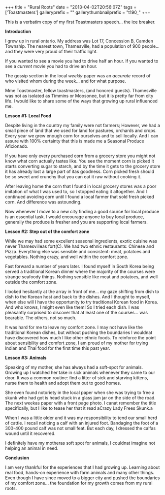 +++
title = "Rural Roots"
date = "2013-04-02T20:56:07Z"
tags = ['Toastmasters']
galleryprefix = ""
gallerythumbnailprefix = "t190_"
+++

This is a verbatim copy of my first Toastmasters speech... the ice breaker.

**Introduction**

I grew up in rural ontario. My address was Lot 17, Concession B, Camden
Township. The nearest town, Thamesville, had a population of 900 people... and
they were very proud of their traffic light.

If you wanted to see a movie you had to drive half an hour. If you wanted to
see a _current_ movie you had to drive an hour. 

The gossip section in the local _weekly_ paper was an _accurate_ record of who
visited whom during the week... and for what purpose.

Mme Toastmaster, fellow toastmasters, (and honored guests). Thamesville was
not as isolated as Timmins or Moosonee, but it is pretty far from city life.
I would like to share some of the ways that growing up rural influenced me.

**Lesson #1: Local Food**

Despite living in the country my family were not farmers; However, we had a
small piece of land that we used for land for pastures, orchards and crops.
Every year we grew enough corn for ourselves and to sell locally. And I can
assure with 100% certainty that this is made me a Seasonal Produce Aficionado.

If you have only every purchased corn from a grocery store you might not know
what corn actually tastes like. You see the moment corn is picked it starts
converting sugar to starch, and by the time it gets to the grocery store it
has already lost a large part of itas goodness. Corn picked fresh should
be so sweet and crunchy that you can eat it raw without cooking it. 

After leaving home the corn that I found in local grocery stores was a poor
imitation of what I was used to, so I stopped eating it altogether. And I
continued avoiding corn until I found a local farmer that sold fresh picked
corn. And difference was astounding. 

Now whenever I move to a new city finding a good source for local produce is
an essential task. I would encourage anyone to buy local produce, generally
the produce is fresher and you are supporting local farmers. 

**Lesson #2: Step out of the comfort zone**

While we may had some excellent seasonal ingredients, exotic cuisine was never
Thamesvilleas fort(C). We had two ethnic restaurants: Chinese and Pizza.
Everything else was sensible and consistent: meat, potatoes and vegetables.
Nothing crazy, and well within the comfort zone.

Fast forward a number of years later. I found myself in South Korea being
served a traditional Korean dinner where the majority of the courses were
strange seafoody things. Nothing sensible like meat and potatoes, and well
outside the comfort zone.

I looked hesitantly at the array in front of me... my gaze shifting from dish
to dish to the Korean host and back to the dishes. And I thought to myself,
when else will I have the opportunity to try traditional Korean food in
Korea. And who knows, I might even like them! So I tried each dish. I was
pleasantly surprised to discover that at least one of the courses... was
bearable. The others, not so much. 

It was hard for me to leave my comfort zone. I may not have like the
traditional Korean dishes, but without pushing the boundaries I wouldnat
have discovered how much I like other ethnic foods. To reinforce the point
about sensibility and comfort zone, I am proud of my mother for trying Indian
and Thai food for the first time this past year.

**Lesson #3: Animals**

Speaking of my mother, she has always had a soft-spot for animals. Growing up
I watched her take in sick animals whenever they came to our door. It was a
common routine: find a litter of sick and starving kittens, nurse them to
health and adopt them out to good homes.

She even found notoriety in the local paper when she was trying to free a
skunk who had got is head stuck in a glass jam jar on the side of the road.
The next weekas paper with a front page photo. I canat remember the
title specifically, but I like to tease her that it read aCrazy Lady Frees
Skunk.a

When I was a little older and it was my responsibility to tend our small herd
of cattle. I recall noticing a calf with an injured foot. Bandaging the foot
of a 300-400 pound calf was not small feat. But each day, I dressed the
calfas wound until it recovered.

I definitely have my motheras soft spot for animals, I couldnat imagine
not helping an animal in need.

**Conclusion**

I am very thankful for the experiences that I had growing up. Learning about
real food, hands-on experience with farm animals and many other things. Even
though I have since moved to a bigger city and pushed the boundaries of my
comfort zone... the foundation for my growth comes from my rural roots.


